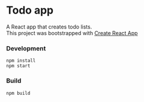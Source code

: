 # Todo app #
A React app that creates todo lists.   
This project was bootstrapped with [Create React App](https://github.com/facebook/create-react-app)


### Development ###
`npm install`    
`npm start`   

### Build ###
`npm build`

